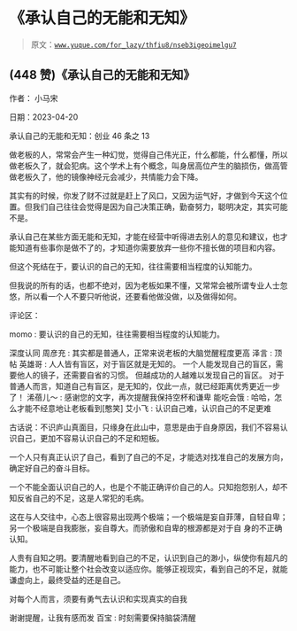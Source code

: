 # 《承认自己的无能和无知》

> 原文：[`www.yuque.com/for_lazy/thfiu8/nseb3igeoimelgu7`](https://www.yuque.com/for_lazy/thfiu8/nseb3igeoimelgu7)



## (448 赞)《承认自己的无能和无知》 

作者： 小马宋 

日期：2023-04-20 

承认自己的无能和无知：创业 46 条之 13 

做老板的人，常常会产生一种幻觉，觉得自己伟光正，什么都能，什么都懂，所以做老板久了，就会犯病。这个学术上有个概念，叫身居高位产生的脑损伤，做高管做老板久了，他的镜像神经元会减少，共情能力会下降。 

其实有的时候，你发了财不过就是赶上了风口，又因为运气好，才做到今天这个位置。但我们自己往往会觉得是因为自己决策正确，勤奋努力，聪明决定，其实可能不是。 

承认自己在某些方面无能和无知，才能在经营中听得进去别人的意见和建议，也才能知道有些事你是做不了的，才知道你需要放弃一些你不擅长做的项目和内容。 

但这个死结在于，要认识的自己的无知，往往需要相当程度的认知能力。 

但我说的所有的话，也都不绝对，因为老板如果不懂，又常常会被所谓专业人士忽悠，所以看一个人不要只听他说，还要看他做没做，以及做得如何。 

评论区： 

momo : 要认识的自己的无知，往往需要相当程度的认知能力。 

深度认同 周彦充 : 其实都是普通人，正常来说老板的大脑觉醒程度更高 泽言 : 顶帖 英雄哥 : 人人皆有盲区，对于盲区就是无知的。 一个人能发现自己的盲区，需要他人的镜子，还需要自省的习惯。 但越成功的人越难以发现自己的盲区。 对于普通人而言，知道自己有盲区，是无知的，仅此一点，就已经距离优秀更近一步了！ 浠蓓儿～ : 感谢您的文字，再次提醒我保持空杯和谦卑 能吃会饿 : 哈哈，怎么才能不经意地让老板看到[憨笑] 艾小飞 : 认识自己难，认识自己的不足更难 

古话说：不识庐山真面目，只缘身在此山中，意思是由于自身原因，我们不容易认识自己，更加不容易认识自己的不足和短板。 

一个人只有真正认识了自己，看到了自己的不足，才能选对找准自己的发展方向，确定好自己的奋斗目标。 

一个不能全面认识自己的人，也是个不能正确评价自己的人。只知抱怨别人，却不知反省自己的不足，这是人常犯的毛病。 

这在与人交往中，心态上很容易出现两个极端；一个极端是妄自菲薄，自轻自卑；另一个极端是自我膨胀，妄自尊大。而骄傲和自卑的根源都是对于自 身的不正确认知。 

人贵有自知之明。要清醒地看到自己的不足，认识到自己的渺小，纵使你有超凡的能力，也不可能让整个社会改变以适应你。能够正视现实，看到自己的不足，就能谦虚向上，最终受益的还是自己。 

对每个人而言，须要有勇气去认识和实现真实的自我 

谢谢提醒，让我有感而发 百宝 : 时刻需要保持脑袋清醒